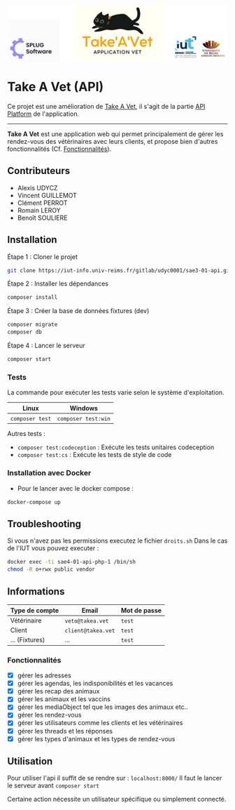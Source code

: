 ![banner](README_files/banner.png)
# Take A Vet (API)

Ce projet est une amélioration de [Take A Vet](https://iut-info.univ-reims.fr/gitlab/udyc0001/sae3-01), il s'agit de la partie [API Platform](https://api-platform.com/) de l'application.

---

**Take A Vet** est une application web qui permet principalement de gérer les rendez-vous des vétérinaires avec leurs clients, et propose bien d'autres fonctionnalités (Cf. [Fonctionnalités](#Fonctionnalités)).

## Contributeurs
- Alexis UDYCZ
- Vincent GUILLEMOT
- Clément PERROT
- Romain LEROY
- Benoît SOULIERE

## Installation

Étape 1 : Cloner le projet
```bash
git clone https://iut-info.univ-reims.fr/gitlab/udyc0001/sae3-01-api.git
```

Étape 2 : Installer les dépendances
```bash
composer install
```

Étape 3 : Créer la base de données fixtures (dev)
```bash
composer migrate
composer db
```

Étape 4 : Lancer le serveur
```bash
composer start
```

### Tests

La commande pour exécuter les tests varie selon le système d'exploitation.

| Linux           | Windows             |
|-----------------|---------------------|
| `composer test` | `composer test:win` |

Autres tests :
- `composer test:codeception` : Exécute les tests unitaires codeception
- `composer test:cs` : Exécute les tests de style de code

### Installation avec Docker

- Pour le lancer avec le docker compose :
```sh
docker-compose up
```

## Troubleshooting
Si vous n'avez pas les permissions executez le fichier `droits.sh`
Dans le cas de l'IUT vous pouvez executer : 
```sh
docker exec -ti sae4-01-api-php-1 /bin/sh
chmod -R o+rwx public vendor
```

## Informations

| Type de compte | Email              | Mot de passe |
|----------------|--------------------|--------------|
| Vétérinaire    | `veto@takea.vet`   | `test`       |
| Client         | `client@takea.vet` | `test`       |
| ... (Fixtures) | ...                | `test`       |


### Fonctionnalités
- [x] gérer les adresses
- [x] gérer les agendas, les indisponibilités et les vacances
- [x] gérer les recap des animaux
- [x] gérer les animaux et les vaccins
- [x] gérer les mediaObject tel que les images des animaux etc..
- [x] gérer les rendez-vous
- [x] gérer les utilisateurs comme les clients et les vétérinaires
- [x] gérer les threads et les réponses 
- [x] gérer les types d'animaux et les types de rendez-vous
## Utilisation
Pour utiliser l'api il suffit de se rendre sur :
``
localhost:8000/
``
Il faut le lancer le serveur avant ``composer start``

Certaine action nécessite un utilisateur spécifique ou simplement connecté. 
